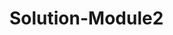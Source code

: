 # Solution-Module2
<html lang="en">
  <head>
    <meta character set="utf-8">
    <meta name="viewport" content="width+device-width, initial-scale=1">
    <title>Solution for Module2</title>
    <style>
      .container{
             border:5px solid black;
             marigin:30px 30px 30px 30px;
      }
      
